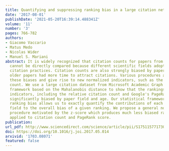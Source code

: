 ```yaml
---
title: Quantifying and suppressing ranking bias in a large citation network
date: '2017-08-01'
publishDate: '2021-05-20T16:39:14.488341Z'
volume: '11'
number: '3'
pages: 766-782
authors:
- Giacomo Vaccario
- Matus Medo
- Nicolas Wider
- Manuel S. Mariani
abstract: It is widely recognized that citation counts for papers from different fields
  cannot be directly compared because different scientific fields adopt different
  citation practices. Citation counts are also strongly biased by paper age since
  older papers had more time to attract citations. Various procedures aim at suppressing
  these biases and give rise to new normalized indicators, such as the relative citation
  count. We use a large citation dataset from Microsoft Academic Graph and a new statistical
  framework based on the Mahalanobis distance to show that the rankings by well known
  indicators, including the relative citation count and Google's PageRank score, are
  significantly biased by paper field and age. Our statistical framework to assess
  ranking bias allows us to exactly quantify the contributions of each individual
  field to the overall bias of a given ranking. We propose a general normalization
  procedure motivated by the z-score which produces much less biased rankings when
  applied to citation count and PageRank score.
publication:
url_pdf: http://www.sciencedirect.com/science/article/pii/S1751157717300974
doi: https://doi.org/10.1016/j.joi.2017.05.014
arxivid: '1703.08071'
featured: false
---
```

